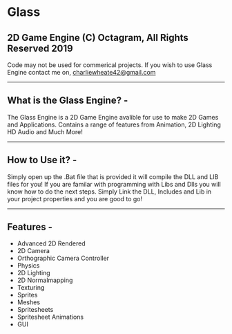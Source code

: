 # Glass
2D Game Engine
(C) Octagram, All Rights Reserved 2019
---------------------------------------

Code may not be used for commerical projects. If you wish to use Glass Engine contact me on, charliewheate42@gmail.com

---------------------------
What is the Glass Engine? -
---------------------------

The Glass Engine is a 2D Game Engine avalible for use to make 2D Games and Applications. Contains a range of features from Animation, 2D Lighting 
HD Audio and Much More!

----------------
How to Use it? -
----------------

Simply open up the .Bat file that is provided it will compile the DLL and LIB files for you! If you are familar with programming with Libs 
and Dlls you will know how to do the next steps. Simply Link the DLL, Includes and Lib in your project properties and you are good to go!

----------
Features -
----------
- Advanced 2D Rendered
- 2D Camera
- Orthographic Camera Controller
- Physics
- 2D Lighting
- 2D Normalmapping
- Texturing
- Sprites
- Meshes
- Spritesheets
- Spritesheet Animations
- GUI
